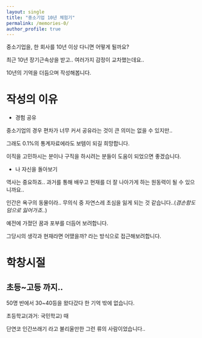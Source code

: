 ```yaml
---
layout: single
title: "중소기업 10년 체험기"
permalink: /memories-0/
author_profile: true
--- 
```


중소기업을, 한 회사를 10년 이상 다니면 어떻게 될까요?

최근 10년 장기근속상을 받고.. 여러가지 감정이 교차했는데요..

10년의 기억을 더듬으며 작성해봅니다.

# 작성의 이유

- 경험 공유  

중소기업의 경우 편차가 너무 커서 공유라는 것이 큰 의미는 없을 수 있지만..

그래도 0.1%의 통계자료에라도 보템이 되길 희망합니다.
  
이직을 고민하시는 분이나 구직을 하시려는 분들이 도움이 되었으면 좋겠습니다.

- 나 자신을 돌아보기

역사는 중요하죠.. 과거를 통해 배우고 현재를 더 잘 나아가게 하는 원동력이 될 수 있으니까요..

인간은 욕구의 동물이라.. 무의식 중 자연스레 초심을 잃게 되는 것 같습니다..(_겸손함도 덤으로 잃어가죠.._)

예전에 가졌던 꿈과 포부를 더듬어 보려합니다.

그당시의 생각과 현재라면 어땠을까? 라는 방식으로 접근해보려합니다.

# 학창시절

## 초등~고등 까지..

50명 반에서 30~40등을 왔다갔다 한 기억 밖에 없습니다.

초등학교(과거: 국민학교) 때 

단연코 인간쓰래기 라고 불리울만한 그런 류의 사람이었습니다..

## 





